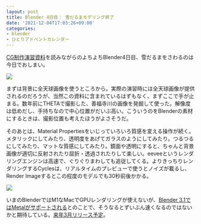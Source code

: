 ```yaml
---
layout: post
title: Blender 4日目： 雪だるまモデリング終了
date: '2021-12-04T17:03:26+09:00'
categories:
- blender
- ひとりアドベントカレンダー
---
```


[CG制作演習資料](http://web.wakayama-u.ac.jp/~tokoi/cgpe2020.html)を読みながらのよちよちBlender4日目、雪だるまをさわるのは今日でおしまい。

![](/blog/images/snowman-rendered-m.jpg)

まずは背景に全天球画像を使うところから。実際の演習時には全天球画像が提供されるのだろうが、当然この資料に含まれているはずもなく、まずここで手が止まる。数年前にTHETAで撮影した、善福寺川の画像を発掘して使った。解像度は低めだし、手持ちなので中心位置がだいぶ高い。こういうのをBlenderの素材にするときは、撮影位置も考えたほうがよさそうだ。


そのあとは、Material Propertiesをいじっていろいろ質感を変える操作が続く。メタリックにしてみたり、透明度をあげてガラスのようにしてみたり。つるつるにしてみたり、マットな質感にしてみたり。鏡面や透明にすると、ちゃんと背景画像が適切に反射されたり屈折・透過されたりして楽しい。eeveeというレンダリングエンジンは高速で、ぐりぐりまわしても追従してくる。よりきっちりレンダリングするCyclesは、リアルタイムのプレビューで使うとノイズが載るし、Render Imageするとこの程度のモデルでも30秒前後かかる。

![](/blog/images/snowman-rendered-g.jpg)

いまのBlenderではM1なMacでGPUレンダリングが使えないが、[Blender 3.1ではMetalがサポートされる](http://www.cgchannel.com/2021/10/blender-3-1-to-get-apple-developed-metal-backend-for-cycles/)とのことで、そうなるとずいぶん速くなるのではないかと期待している。[来年3月リリース予定](https://developer.blender.org/project/view/135/)。

